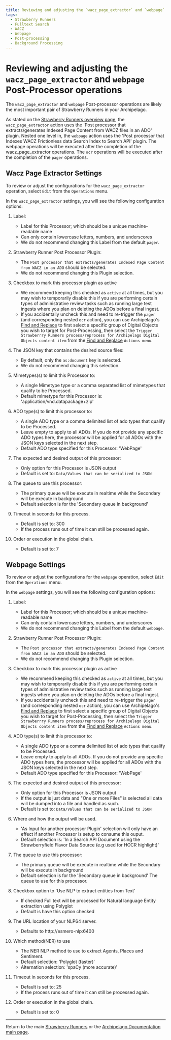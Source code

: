 ```yaml
---
title: Reviewing and adjusting the `wacz_page_extractor` and `webpage` Post-Processor operations
tags:
  - Strawberry Runners
  - Fulltext Search
  - WACZ
  - Webpage
  - Post-processing
  - Background Processing
---
```


# Reviewing and adjusting the `wacz_page_extractor` and `webpage` Post-Processor operations

The `wacz_page_extractor` and `webpage` Post-processor operations are likely the most important pair of Strawberry Runners in your Archipelago.

As stated on the [Strawberry Runners overview page](docs/strawberryrunners.md), the `wacz_page_extractor` action uses the 'Post processor that extracts/generates Indexed Page Content from WACZ files in an ADO' plugin. Nested one level in, the `webpage` action uses the 'Post processor that Indexes WACZ Frictionless data Search Index to Search API' plugin. The webpage operations will be executed after the completion of the wacz_page_extractor operations. The `ocr` operations will be executed after the completion of the `pager` operations.

## Wacz Page Extractor Settings

To review or adjust the configurations for the `wacz_page_extractor` operation, select `Edit` from the `Operations` menu.

In the `wacz_page_extractor` settings, you will see the following configuration options:

1. Label: 
    - Label for this Processor; which should be a unique machine-readable name
    - Can only contain lowercase letters, numbers, and underscores
    - We do not recommend changing this Label from the default `pager`. 

2. Strawberry Runner Post Processor Plugin:
    - The `Post processor that extracts/generates Indexed Page Content from WACZ in an ADO` should be selected.
    - We do not recommend changing this Plugin selection.

3. Checkbox to mark this processor plugin as active 
    - We recommend keeping this checked as `active` at all times, but you may wish to temporarily disable this if you are performing certain types of administrative review tasks such as running large test ingests where you plan on deleting the ADOs before a final ingest.
    - If you accidentally uncheck this and need to re-trigger the `pager` (and corresponding nested `ocr` action), you can use Archipelago's [Find and Replace](find_and_replace.md) to first select a specific group of Digital Objects you wish to target for Post-Processing, then select the `Trigger Strawberrry Runners process/reprocess for Archipelago Digital Objects content item` from the [Find and Replace](find_and_replace.md) `Actions menu`.

4. The JSON key that contains the desired source files:
    - By default, only the `as:document` key is selected.
    - We do not recommend changing this selection.

5. Mimetypes(s) to limit this Processor to:
    - A single Mimetype type or a comma separated list of mimetypes that qualify to be Processed.
    - Default mimetype for this Processor is: 'application/vnd.datapackage+zip'	  

6. ADO type(s) to limit this processor to:
    - A single ADO type or a comma delimited list of ado types that qualify to be Processed.
    - Leave empty to apply to all ADOs. If you do not provide any specific ADO types here, the processor will be applied for all ADOs with the JSON keys selected in the next step.
    - Default ADO type specified for this Processor: 'WebPage'	

7. The expected and desired output of this processor:
    - Only option for this Processor is JSON output
    - Default is set to: `Data/Values that can be serialized to JSON`

8. The queue to use this processor:
    - The primary queue will be execute in realtime while the Secondary will be execute in background
    - Default selection is for the 'Secondary queue in background' 

9. Timeout in seconds for this process.
    - Default is set to: 300
    - If the process runs out of time it can still be processed again.

10. Order or execution in the global chain.
    - Default is set to: 7

## Webpage  Settings

To review or adjust the configurations for the `webpage` operation, select `Edit` from the `Operations` menu.

In the `webpage` settings, you will see the following configuration options:

1. Label: 
    - Label for this Processor; which should be a unique machine-readable name
    - Can only contain lowercase letters, numbers, and underscores
    - We do not recommend changing this Label from the default `webpage`. 

2. Strawberry Runner Post Processor Plugin:
    - The `Post processor that extracts/generates Indexed Page Content from WACZ in an ADO` should be selected.
    - We do not recommend changing this Plugin selection.

3. Checkbox to mark this processor plugin as active 
    - We recommend keeping this checked as `active` at all times, but you may wish to temporarily disable this if you are performing certain types of administrative review tasks such as running large test ingests where you plan on deleting the ADOs before a final ingest.
    - If you accidentally uncheck this and need to re-trigger the `pager` (and corresponding nested `ocr` action), you can use Archipelago's [Find and Replace](find_and_replace.md) to first select a specific group of Digital Objects you wish to target for Post-Processing, then select the `Trigger Strawberrry Runners process/reprocess for Archipelago Digital Objects content item` from the [Find and Replace](find_and_replace.md) `Actions menu`.

4. ADO type(s) to limit this processor to:
    - A single ADO type or a comma delimited list of ado types that qualify to be Processed.
    - Leave empty to apply to all ADOs. If you do not provide any specific ADO types here, the processor will be applied for all ADOs with the JSON keys selected in the next step.
    - Default ADO type specified for this Processor: 'WebPage'

5. The expected and desired output of this processor:
    - Only option for this Processor is JSON output
    - If the output is just data and "One or more Files" is selected all data will be dumped into a file and handled as such.
    - Default is set to: `Data/Values that can be serialized to JSON`

6. Where and how the output will be used.
    - 'As Input for another processor Plugin' selection will only have an effect if another Processor is setup to consume this ouput.
    - Default selection is: 'In a Search API Document using the Strawberryfield Flavor Data Source (e.g used for HOCR highlight)'

7. The queue to use this processor:
    - The primary queue will be execute in realtime while the Secondary will be execute in background
    - Default selection is for the 'Secondary queue in background' The queue to use for this processor.

8. Checkbox option to 'Use NLP to extract entities from Text'
    - If checked Full text will be processed for Natural language Entity extraction using Polyglot
    - Default is have this option checked
    
9. The URL location of your NLP64 server.
    - Defaults to http://esmero-nlp:6400

10. Which method(NER) to use
    - The NER NLP method to use to extract Agents, Places and Sentiment.
    - Default selection: 'Polyglot (faster)'
    - Alternation selection: 'spaCy (more accurate)'

11. Timeout in seconds for this process.
    - Default is set to: 25
    - If the process runs out of time it can still be processed again.

12. Order or execution in the global chain.
    - Default is set to: 0

___

Return to the main [Strawberry Runners](strawberryrunners.md) or the [Archipelago Documentation main page](index.md).
